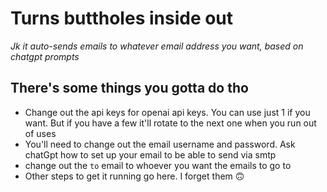 # Turns buttholes inside out
*Jk it auto-sends emails to whatever email address you want, based on chatgpt prompts*

## There's some things you gotta do tho
* Change out the api keys for openai api keys. You can use just 1 if you want. But if you have a few it'll rotate to the next one when you run out of uses
* You'll need to change out the email username and password. Ask chatGpt how to set up your email to be able to send via smtp
* change out the `to` email to whoever you want the emails to go to
* Other steps to get it running go here. I forget them 🙃
